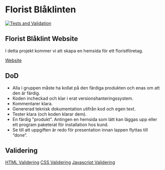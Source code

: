 # Florist Blåklinten
[![Tests and Validation](https://github.com/NTIG-Uppsala/florist-blaklinten/actions/workflows/tests.yml/badge.svg)](https://github.com/NTIG-Uppsala/florist-blaklinten/actions/workflows/tests.yml)

## Florist Blåklint Website
I detta projekt kommer vi att skapa en hemsida för ett floristföretag.

[Website](https://ntig-uppsala.github.io/florist-blaklinten/florist-blaklint/)


## DoD
- Alla i gruppen måste ha kollat på den färdiga produkten och enas om att den är färdig.
- Koden incheckad och klar i erat versionshanteringssystem.
- Kommentarer klara.
- Genererad teknisk dokumentation utifrån kod och egen text.
- Tester klara (och koden klarar dem).
- En färdig "produkt". Antingen en hemsida som lätt kan läggas upp eller ett program paketerat för installation hos kund. 
- Se till att uppgiften är redo för presentation innan lappen flyttas till “done”.

## Validering
[HTML Validering](https://validator.w3.org/#validate_by_upload)
[CSS Validering](https://jigsaw.w3.org/css-validator/validator.html.en#validate_by_upload)
[Javascript Validering](https://javascriptvalidator.net/)
